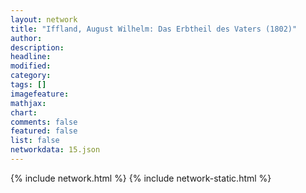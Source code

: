 ```yaml
---
layout: network
title: "Iffland, August Wilhelm: Das Erbtheil des Vaters (1802)"
author:
description:
headline:
modified:
category:
tags: []
imagefeature: 
mathjax: 
chart: 
comments: false
featured: false
list: false
networkdata: 15.json
---
```

{% include network.html %}
{% include network-static.html %}
